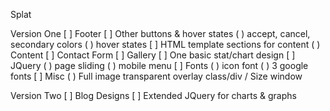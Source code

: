 Splat

Version One
[ ] Footer
[ ] Other buttons & hover states
    ( ) accept, cancel, secondary colors
    ( ) hover states
[ ] HTML template sections for content
    ( ) Content
[ ] Contact Form
[ ] Gallery
[ ] One basic stat/chart design
[ ] JQuery
    ( ) page sliding
    ( ) mobile menu
[ ] Fonts
    ( ) icon font
    ( ) 3 google fonts
[ ] Misc
    ( ) Full image transparent overlay class/div / Size window

Version Two
[ ] Blog Designs
[ ] Extended JQuery for charts & graphs